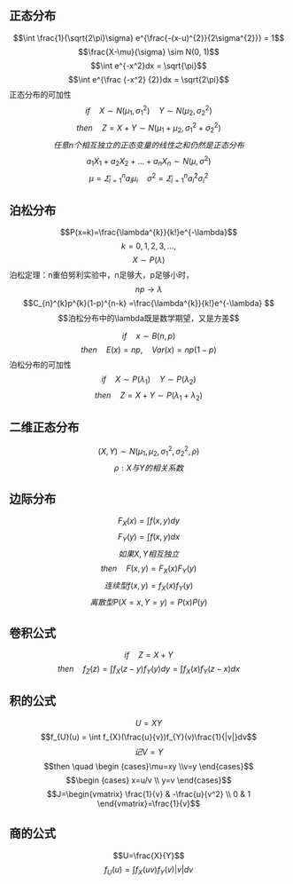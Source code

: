 ## 正态分布
$$\int \frac{1}{\sqrt{2\pi}\sigma} e^{\frac{-(x-u)^{2}}{2\sigma^{2}}} = 1$$
$$\frac{X-\mu}{\sigma} \sim N(0, 1)$$
$$\int e^{-x^2}dx = \sqrt{\pi}$$
$$\int e^{\frac {-x^2} {2}}dx = \sqrt{2\pi}$$
正态分布的可加性
$$if \quad X\sim N(\mu_{1}, \sigma_{1}^{2}) \quad Y\sim N(\mu_{2}, \sigma_{2}^{2})$$
$$then \quad Z=X+Y\sim N(\mu_{1}+\mu_{2}, \sigma_{1}^{2} + \sigma_{2}^{2})$$
$$任意n个相互独立的正态变量的线性之和仍然是正态分布$$
$$a_{1}X_{1}+a_{2}X_{2}+...+a_{n}X_{n} \sim N(\mu, \sigma^{2})$$
$$\mu = \varSigma_{i = 1}^{n}a_{i}\mu_{i} \quad \sigma^2 = \varSigma_{i=1}^{n}a_{i}^{2}\sigma_{i}^{2}$$
## 泊松分布
$$P(x=k)=\frac{\lambda^{k}}{k!}e^{-\lambda}$$
$$k=0,1,2,3,...,$$
$$X\sim P(\lambda)$$
泊松定理：n重伯努利实验中，n足够大，p足够小时，
$$np \rightarrow \lambda$$$$C_{n}^{k}p^{k}(1-p)^{n-k} =\frac{\lambda^{k}}{k!}e^{-\lambda} $$
$$泊松分布中的\lambda既是数学期望，又是方差$$

$$if \quad x\sim B(n, p)$$ $$then \quad E(x)=np,\quad Var(x)=np(1-p) $$
泊松分布的可加性
$$if \quad X\sim P(\lambda_{1}) \quad Y\sim P(\lambda_{2})$$
$$then \quad Z=X+Y \sim P(\lambda_{1} + \lambda_{2})$$
## 二维正态分布
$$(X,Y) \sim N (\mu_{1}, \mu_{2}, \sigma^{2}_{1}, \sigma^{2}_{2}, \rho)$$
$$\rho:X与Y的相关系数$$
## 边际分布
$$F_{X}(x) = \int f(x, y) dy$$
$$F_{Y}(y) = \int f(x, y) dx$$
$$如果X,Y相互独立$$
$$then \quad F(x, y) = F_{X}(x)F_{Y}(y)$$
$$连续型f(x, y) = f_{X}(x)f_{Y}(y)$$
$$离散型P(X = x, Y = y) = P(x)P(y)$$
## 卷积公式
$$if \quad Z=X+Y$$
$$then \quad f_{Z}(z) = \int f_{X}(z-y)f_{Y}(y)dy = \int f_{X}(x)f_{Y}(z-x)dx$$
## 积的公式
$$U=XY$$
$$f_{U}(u) = \int f_{X}(\frac{u}{v})f_{Y}(v)\frac{1}{|v|}dv$$
$$记V=Y$$
$$then \quad \begin {cases}\mu=xy \\v=y \end{cases}$$
$$\begin {cases} x=u/v \\ y=v \end{cases}$$
$$J=\begin{vmatrix} \frac{1}{v} & -\frac{u}{v^2} \\ 0 & 1 \end{vmatrix}=\frac{1}{v}$$
## 商的公式
$$U=\frac{X}{Y}$$
$$f_{U}(u) = \int f_{X}(uv)f_{Y}(v)|v|dv$$